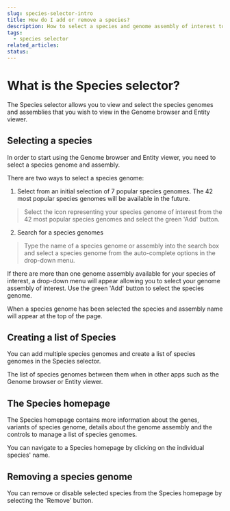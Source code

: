 ```yaml
---
slug: species-selector-intro
title: How do I add or remove a species?
description: How to select a species and genome assembly of interest to visualise in the Genome browser and Entity viewer
tags:
  - species selector
related_articles:
status:
---
```


# What is the Species selector?

The Species selector allows you to view and select the species genomes and assemblies that you wish to view in the Genome browser and Entity viewer.

## Selecting a species

In order to start using the Genome browser and Entity viewer, you need to select a species genome and assembly. 

There are two ways to select a species genome:

1.  Select from an initial selection of 7 popular species genomes. The 42 most popular species genomes will be available in the future.

> Select the icon representing your species genome of interest from the 42 most popular species genomes and select the green 'Add' button.
 
2.  Search for a species genomes

> Type the name of a species genome or assembly into the search box and select a species genome from the auto-complete options in the drop-down menu. 

If there are more than one genome assembly available for your species of interest, a drop-down menu will appear allowing you to select your genome assembly of interest. 
Use the green 'Add' button to select the species genome.

When a species genome has been selected the species and assembly name will appear at the top of the page.

## Creating a list of Species 

You can add multiple species genomes and create a list of species genomes in the Species selector. 

The list of species genomes between them when in other apps such as the Genome browser or Entity viewer.


## The Species homepage  

The Species homepage contains more information about the genes, variants of species genome, details about the genome assembly and the controls to manage a list of species genomes. 

You can navigate to a Species homepage by clicking on the individual species' name. 

## Removing a species genome

You can remove or disable selected species from the Species homepage by selecting the 'Remove' button.





